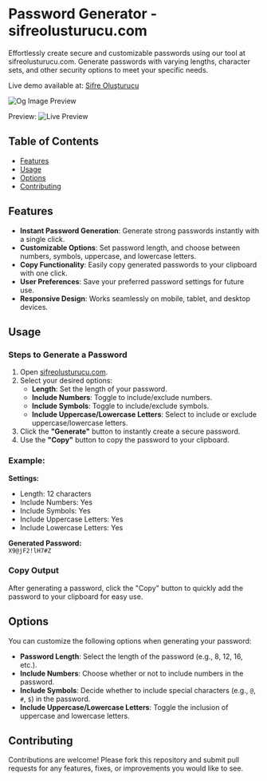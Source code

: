 # Password Generator - sifreolusturucu.com

Effortlessly create secure and customizable passwords using our tool at sifreolusturucu.com. Generate passwords with varying lengths, character sets, and other security options to meet your specific needs.


Live demo available at: [Sifre Oluşturucu](https://www.sifreolusturucu.com)

![Og Image Preview](https://sifreolusturucu.com/resimler/sifre-olusturucu-og.png)  

Preview:
![Live Preview](https://sifreolusturucu.com/resimler/ReadmeImage1.jpg)  

## Table of Contents

- [Features](#features)
- [Usage](#usage)
- [Options](#options)
- [Contributing](#contributing)

## Features

- **Instant Password Generation**: Generate strong passwords instantly with a single click.
- **Customizable Options**: Set password length, and choose between numbers, symbols, uppercase, and lowercase letters.
- **Copy Functionality**: Easily copy generated passwords to your clipboard with one click.
- **User Preferences**: Save your preferred password settings for future use.
- **Responsive Design**: Works seamlessly on mobile, tablet, and desktop devices.

## Usage

### Steps to Generate a Password

1. Open [sifreolusturucu.com](https://www.sifreolusturucu.com).
2. Select your desired options:
   - **Length**: Set the length of your password.
   - **Include Numbers**: Toggle to include/exclude numbers.
   - **Include Symbols**: Toggle to include/exclude symbols.
   - **Include Uppercase/Lowercase Letters**: Select to include or exclude uppercase/lowercase letters.
3. Click the **"Generate"** button to instantly create a secure password.
4. Use the **"Copy"** button to copy the password to your clipboard.

### Example:

**Settings:**
- Length: 12 characters
- Include Numbers: Yes
- Include Symbols: Yes
- Include Uppercase Letters: Yes
- Include Lowercase Letters: Yes

**Generated Password:**  
`X9@jF2!lH7#Z`

### Copy Output

After generating a password, click the "Copy" button to quickly add the password to your clipboard for easy use.

## Options

You can customize the following options when generating your password:

- **Password Length**: Select the length of the password (e.g., 8, 12, 16, etc.).
- **Include Numbers**: Choose whether or not to include numbers in the password.
- **Include Symbols**: Decide whether to include special characters (e.g., `@`, `#`, `$`) in the password.
- **Include Uppercase/Lowercase Letters**: Toggle the inclusion of uppercase and lowercase letters.

## Contributing

Contributions are welcome! Please fork this repository and submit pull requests for any features, fixes, or improvements you would like to see.
